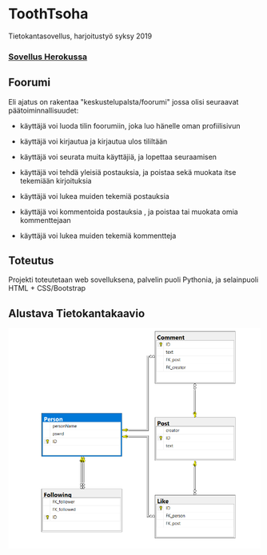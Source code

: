 # ToothTsoha
Tietokantasovellus, harjoitustyö syksy 2019

### [Sovellus Herokussa](https://tsohafoorumi.herokuapp.com/)


## Foorumi

Eli ajatus on rakentaa "keskustelupalsta/foorumi" jossa olisi seuraavat päätoiminnallisuudet:

* käyttäjä voi luoda tilin foorumiin, joka luo hänelle oman profiilisivun

* käyttäjä voi kirjautua ja kirjautua ulos tililtään

* käyttäjä voi seurata muita käyttäjiä, ja lopettaa seuraamisen

* käyttäjä voi tehdä yleisiä postauksia, ja poistaa sekä muokata itse tekemiään kirjoituksia

* käyttäjä voi lukea muiden tekemiä postauksia

* käyttäjä voi kommentoida postauksia , ja poistaa tai muokata omia kommenttejaan

* käyttäjä voi lukea muiden tekemiä kommentteja


## Toteutus

Projekti toteutetaan web sovelluksena, palvelin puoli Pythonia, ja selainpuoli HTML + CSS/Bootstrap



## Alustava Tietokantakaavio

![alt text](Documentation/images/tsoha.PNG)
